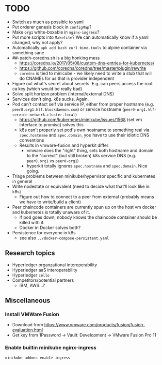 # TODO

* Switch as much as possible to yaml
* Put orderer genesis block in `configMap`?
* Make `org1` white-boxable in `nginx-ingress`?
* Put more scripts into `Makefile`? We can automatically know if a yaml changed, why not apply?
* Automatically `apk add bash curl bind-tools` to alpine container via something sane
* ##-patch-coredns.sh is a big honking mess
  * <https://coredns.io/2017/05/08/custom-dns-entries-for-kubernetes/>
  * <https://github.com/coredns/coredns/tree/master/plugin/rewrite>
  * `coredns` is tied to minicube - we likely need to write a stub that will do CNAMEs for us that is provider independent
* Figure out what's secret about secrets. E.g. can peers access the root ca key (which would be really bad)
* Solve split horizon problem (internal/external DNS)
* Services don't ping. k8s sucks. Again.
* Pod can't contact self via service IP, either from proper hostname (e.g. `peer0.org1.hlf.blockdaemon.com`) or service hostname (`peer0-org1.hlf-service-network.cluster.local`)
  * <https://github.com/kubernetes/minikube/issues/1568> (set vm interface to promisc) solves this
  * k8s can't properly set pod's own hostname to something real via `spec.hostname` and `spec.domain`, you have to use their idiotic DNS conventions
  * Results in vmware-fusion and hyperkit differ:
    * vmware does the "right" thing, sets both hostname and domain to the "correct" (but still broken) k8s service DNS (e.g. `peer0.org1` vs `peer0-org1`)
    * hyperkit totally ignores `spec.hostname` and `spec.domain`. Nice going.
* Triage problems between minikube/hypervisor specific and kubernetes in general
* Write nodestate or equivalent (need to decide what that'll look like in k8s)
  * Figure out how to connect to a peer from external (probably means we have to write/build a client)
* Peer chaincode containers are currently spun up on the host vm docker and kubernetes is totally unaware of it.
  * If pod goes down, nobody knows the chaincode container should be killed with it.
  * Docker in Docker solves both?
* Persistence for everyone in k8s
  * see also `../docker-compose-persistent.yaml`

## Research topics

* Hyperledger organzational interoperability
* Hyperledger aaS interoperability
* Hyperledger `cello`
* Competitors/potential partners
  * IBM, AWS...?

## Miscellaneous

### Install VMWare Fusion

* Download from <https://www.vmware.com/products/fusion/fusion-evaluation.html>
* Get key from 1Password -> Vault: Development -> VMware Fusion Pro 11

### Enable builtin minikube nginx-ingress

```bash
minikube addons enable ingress
```
